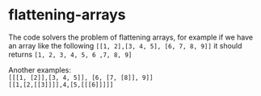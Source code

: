 # flattening-arrays


The code solvers the problem of flattening arrays,
for example if we have an array like the following
`[[1, 2],[3, 4, 5], [6, 7, 8, 9]]` it should 
returns `[1, 2, 3, 4, 5, 6 ,7, 8, 9]`

Another examples:  
`[[[1, [2]],[3, 4, 5]], [6, [7, [8]], 9]]`   
`[[1,[2,[[3]]]],4,[5,[[[6]]]]]`